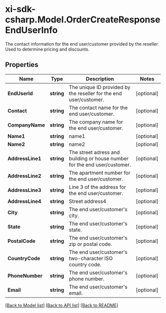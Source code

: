 # xi-sdk-csharp.Model.OrderCreateResponseEndUserInfo
The contact information for the end user/customer provided by the reseller. Used to determine pricing and discounts.

## Properties

Name | Type | Description | Notes
------------ | ------------- | ------------- | -------------
**EndUserId** | **string** | The unique ID provided by the reseller for the end user/customer. | [optional] 
**Contact** | **string** | The contact name for the end user/customer. | [optional] 
**CompanyName** | **string** | The company name for the end user/customer. | [optional] 
**Name1** | **string** | name1 | [optional] 
**Name2** | **string** | name2 | [optional] 
**AddressLine1** | **string** | The street adress and building or house number for the end user/customer. | [optional] 
**AddressLine2** | **string** | The apartment number for the end user/customer. | [optional] 
**AddressLine3** | **string** | Line 3 of the address for the end user/customer. | [optional] 
**AddressLine4** | **string** | Street address4 | [optional] 
**City** | **string** | The end user/customer&#39;s city. | [optional] 
**State** | **string** | The end user/customer&#39;s state. | [optional] 
**PostalCode** | **string** | The end user/customer&#39;s zip or postal code. | [optional] 
**CountryCode** | **string** | The end user/customer&#39;s two-character ISO country code. | [optional] 
**PhoneNumber** | **string** | The end user/customer&#39;s phone number. | [optional] 
**Email** | **string** | The end user/customer&#39;s email. | [optional] 

[[Back to Model list]](../README.md#documentation-for-models) [[Back to API list]](../README.md#documentation-for-api-endpoints) [[Back to README]](../README.md)

